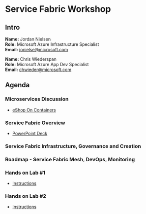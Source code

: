 # Service Fabric Workshop

## Intro

**Name:** Jordan Nielsen  
**Role:** Microsoft Azure Infrastructure Specialist  
**Email:** jonielse@microsoft.com

**Name:** Chris Wiederspan  
**Role:** Microsoft Azure App Dev Specialist  
**Email:** chwieder@microsoft.com

## Agenda

### Microservices Discussion

* [eShop On Containers](https://github.com/dotnet-architecture/eShopOnContainers)

### Service Fabric Overview

* [PowerPoint Deck](Service-Fabric-Roadshow.pptx)

### Service Fabric Infrastructure, Governance and Creation

### Roadmap - Service Fabric Mesh, DevOps, Monitoring

### Hands on Lab #1

* [Instructions](/lab1/README.md)

### Hands on Lab #2

* [Instructions](/lab2/README.md)
